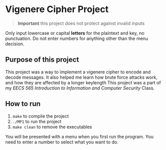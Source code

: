 # Vigenere Cipher Project
> **Important** this project does not protect against invalid inputs

Only input lowercase or capital **letters** for the plaintext and key, no punctuation.
Do not enter numbers for anything other than the menu decision.
## Purpose of this project
This project was a way to implement a vigenere cipher to encode and decode messages.
It also helped me learn how brute force attacks work, and how they are affected by a longer keylength
This project was a part of my *EECS 565 Introduction to Information and Computer Security* Class.
## How to run
1. `make` to compile the project
2. `./MP1` to run the project
3. `make clean` to remove the executables

You will be presented with a menu when you first run the program.
You need to enter a number to select what you want to do.



